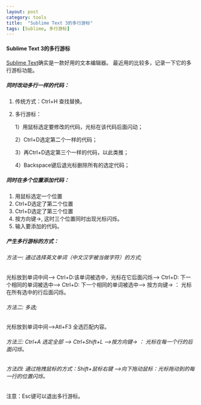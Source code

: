 ```yaml
---
layout: post
category: tools
title:  "Sublime Text 3的多行游标"
tags: [Sublime, 多行游标]
---
```

#### Sublime Text 3的多行游标

[Sublime Text](https://www.sublimetext.com/)确实是一款好用的文本编辑器。
最近用的比较多，记录一下它的多行游标功能。

##### 同时改动多行一样的代码：
1. 传统方式：Ctrl+H 查找替换。
2. 多行游标：

	1）用鼠标选定要修改的代码，光标在该代码后面闪动；

	2）Ctrl+D选定第二个一样的代码；

	3）再Ctrl+D选定第三个一样的代码，以此类推；

	4）Backspace键后退光标删除所有的选定代码；

##### 同时在多个位置添加代码：
1. 用鼠标选定一个位置
2. Ctrl+D选定了第二个位置
3. Ctrl+D选定了第三个位置
4. 按方向键→, 这时三个位置同时出现光标闪烁。
5. 输入要添加的代码。


##### 产生多行游标的方式：
###### 方法一: 通过选择英文单词（中文汉字被当做字符）的方式;
光标放到单词中间--> Ctrl+D:该单词被选中，光标在它后面闪烁--> Ctrl+D: 下一个相同的单词被选中--> Ctrl+D: 下一个相同的单词被选中--> 按方向键→ ： 光标在所有选中的行后面闪烁。

###### 方法二: 多选;
光标放到单词中间-->Atl+F3 全选匹配内容。

###### 方法三: Ctrl+A 选定全部 --> Ctrl+Shift+L -->按方向键→ ： 光标在每一个行的后面闪烁。

###### 方法四: 通过拖拽鼠标的方式：Shift+鼠标右键 -->向下拖动鼠标：光标拖动到的每一行的位置闪烁。
注意：Esc键可以退出多行游标。